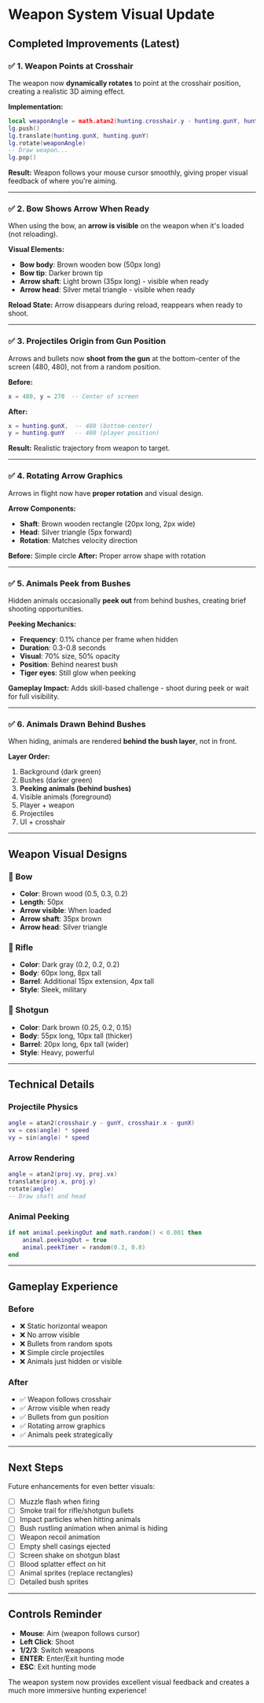 # Weapon System Visual Update

## Completed Improvements (Latest)

### ✅ 1. Weapon Points at Crosshair
The weapon now **dynamically rotates** to point at the crosshair position, creating a realistic 3D aiming effect.

**Implementation:**
```lua
local weaponAngle = math.atan2(hunting.crosshair.y - hunting.gunY, hunting.crosshair.x - hunting.gunX)
lg.push()
lg.translate(hunting.gunX, hunting.gunY)
lg.rotate(weaponAngle)
-- Draw weapon...
lg.pop()
```

**Result:** Weapon follows your mouse cursor smoothly, giving proper visual feedback of where you're aiming.

---

### ✅ 2. Bow Shows Arrow When Ready
When using the bow, an **arrow is visible** on the weapon when it's loaded (not reloading).

**Visual Elements:**
- **Bow body**: Brown wooden bow (50px long)
- **Bow tip**: Darker brown tip
- **Arrow shaft**: Light brown (35px long) - visible when ready
- **Arrow head**: Silver metal triangle - visible when ready

**Reload State:** Arrow disappears during reload, reappears when ready to shoot.

---

### ✅ 3. Projectiles Origin from Gun Position
Arrows and bullets now **shoot from the gun** at the bottom-center of the screen (480, 480), not from a random position.

**Before:**
```lua
x = 480, y = 270  -- Center of screen
```

**After:**
```lua
x = hunting.gunX,  -- 480 (bottom-center)
y = hunting.gunY   -- 480 (player position)
```

**Result:** Realistic trajectory from weapon to target.

---

### ✅ 4. Rotating Arrow Graphics
Arrows in flight now have **proper rotation** and visual design.

**Arrow Components:**
- **Shaft**: Brown wooden rectangle (20px long, 2px wide)
- **Head**: Silver triangle (5px forward)
- **Rotation**: Matches velocity direction

**Before:** Simple circle
**After:** Proper arrow shape with rotation

---

### ✅ 5. Animals Peek from Bushes
Hidden animals occasionally **peek out** from behind bushes, creating brief shooting opportunities.

**Peeking Mechanics:**
- **Frequency**: 0.1% chance per frame when hidden
- **Duration**: 0.3-0.8 seconds
- **Visual**: 70% size, 50% opacity
- **Position**: Behind nearest bush
- **Tiger eyes**: Still glow when peeking

**Gameplay Impact:** Adds skill-based challenge - shoot during peek or wait for full visibility.

---

### ✅ 6. Animals Drawn Behind Bushes
When hiding, animals are rendered **behind the bush layer**, not in front.

**Layer Order:**
1. Background (dark green)
2. Bushes (darker green)
3. **Peeking animals (behind bushes)**
4. Visible animals (foreground)
5. Player + weapon
6. Projectiles
7. UI + crosshair

---

## Weapon Visual Designs

### 🏹 Bow
- **Color**: Brown wood (0.5, 0.3, 0.2)
- **Length**: 50px
- **Arrow visible**: When loaded
- **Arrow shaft**: 35px brown
- **Arrow head**: Silver triangle

### 🔫 Rifle
- **Color**: Dark gray (0.2, 0.2, 0.2)
- **Body**: 60px long, 8px tall
- **Barrel**: Additional 15px extension, 4px tall
- **Style**: Sleek, military

### 🔫 Shotgun
- **Color**: Dark brown (0.25, 0.2, 0.15)
- **Body**: 55px long, 10px tall (thicker)
- **Barrel**: 20px long, 6px tall (wider)
- **Style**: Heavy, powerful

---

## Technical Details

### Projectile Physics
```lua
angle = atan2(crosshair.y - gunY, crosshair.x - gunX)
vx = cos(angle) * speed
vy = sin(angle) * speed
```

### Arrow Rendering
```lua
angle = atan2(proj.vy, proj.vx)
translate(proj.x, proj.y)
rotate(angle)
-- Draw shaft and head
```

### Animal Peeking
```lua
if not animal.peekingOut and math.random() < 0.001 then
    animal.peekingOut = true
    animal.peekTimer = random(0.3, 0.8)
end
```

---

## Gameplay Experience

### Before
- ❌ Static horizontal weapon
- ❌ No arrow visible
- ❌ Bullets from random spots
- ❌ Simple circle projectiles
- ❌ Animals just hidden or visible

### After
- ✅ Weapon follows crosshair
- ✅ Arrow visible when ready
- ✅ Bullets from gun position
- ✅ Rotating arrow graphics
- ✅ Animals peek strategically

---

## Next Steps

Future enhancements for even better visuals:
- [ ] Muzzle flash when firing
- [ ] Smoke trail for rifle/shotgun bullets
- [ ] Impact particles when hitting animals
- [ ] Bush rustling animation when animal is hiding
- [ ] Weapon recoil animation
- [ ] Empty shell casings ejected
- [ ] Screen shake on shotgun blast
- [ ] Blood splatter effect on hit
- [ ] Animal sprites (replace rectangles)
- [ ] Detailed bush sprites

---

## Controls Reminder

- **Mouse**: Aim (weapon follows cursor)
- **Left Click**: Shoot
- **1/2/3**: Switch weapons
- **ENTER**: Enter/Exit hunting mode
- **ESC**: Exit hunting mode

The weapon system now provides excellent visual feedback and creates a much more immersive hunting experience!
